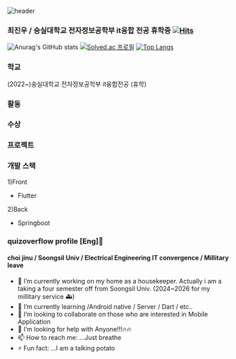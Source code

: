 <!-- 대문 장식 -->
![header](https://capsule-render.vercel.app/api?type=cylinder&color=78f4d9&height=150&section=header&text=quizoverflow&fontColor=134669&fontSize=70&animation=fadeIn&fontAlignY=55)
### 최진우 / 숭실대학교 전자정보공학부 it융합 전공 휴학중  [![Hits](https://hits.seeyoufarm.com/api/count/incr/badge.svg?url=https%3A%2F%2Fgithub.com%2Fquizoverflow%2F&count_bg=%2379C83D&title_bg=%23555555&icon=toggl.svg&icon_color=%23E7E7E7&title=hits&edge_flat=false)](https://hits.seeyoufarm.com)
<!-- 깃헙,솔브닥 스탯 -->

![Anurag's GitHub stats](https://github-readme-stats.vercel.app/api?username=quizoverflow&show_icons=true&theme=radical) [![Solved.ac
프로필](http://mazassumnida.wtf/api/v2/generate_badge?boj=quizoverflow)](https://solved.ac/quizoverflow)
[![Top Langs](https://github-readme-stats.vercel.app/api/top-langs/?username=quizoverflow&layout=donut)](https://github.com/anuraghazra/github-readme-stats)


<!-- 본문 -->
### 학교
(2022~)숭실대학교 전자정보공학부 it융합전공 (휴학)

### 활동

### 수상

### 프로젝트

### 개발 스택
1)Front

* Flutter

2)Back

* Springboot

### quizoverflow profile [Eng]👋 
#### choi jinu / Soongsil Univ / Electrical Engineering IT convergence / Millitary leave

- 🔭 I’m currently working on my home as a housekeeper. Actually i am a taking a four semester off from Soongsil Univ. (2024~2026 for my millitary service 🚑)
- 🌱 I’m currently learning /Android native / Server / Dart / etc.. 
- 👯 I’m looking to collaborate on those who are interested in Mobile Application
- 🤔 I’m looking for help with Anyone!!!🔥🔥
- 📫 How to reach me: ...Just breathe
- ⚡ Fun fact: ...I am a talking potato

